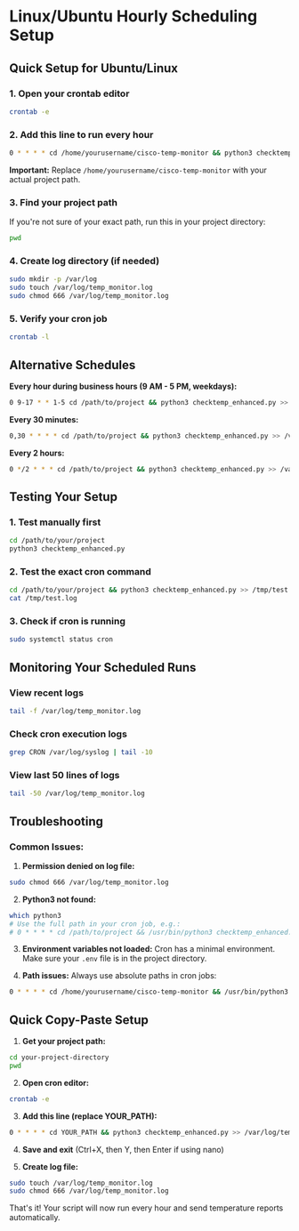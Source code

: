 # Linux/Ubuntu Hourly Scheduling Setup

## Quick Setup for Ubuntu/Linux

### 1. Open your crontab editor
```bash
crontab -e
```

### 2. Add this line to run every hour
```bash
0 * * * * cd /home/yourusername/cisco-temp-monitor && python3 checktemp_enhanced.py >> /var/log/temp_monitor.log 2>&1
```

**Important:** Replace `/home/yourusername/cisco-temp-monitor` with your actual project path.

### 3. Find your project path
If you're not sure of your exact path, run this in your project directory:
```bash
pwd
```

### 4. Create log directory (if needed)
```bash
sudo mkdir -p /var/log
sudo touch /var/log/temp_monitor.log
sudo chmod 666 /var/log/temp_monitor.log
```

### 5. Verify your cron job
```bash
crontab -l
```

## Alternative Schedules

**Every hour during business hours (9 AM - 5 PM, weekdays):**
```bash
0 9-17 * * 1-5 cd /path/to/project && python3 checktemp_enhanced.py >> /var/log/temp_monitor.log 2>&1
```

**Every 30 minutes:**
```bash
0,30 * * * * cd /path/to/project && python3 checktemp_enhanced.py >> /var/log/temp_monitor.log 2>&1
```

**Every 2 hours:**
```bash
0 */2 * * * cd /path/to/project && python3 checktemp_enhanced.py >> /var/log/temp_monitor.log 2>&1
```

## Testing Your Setup

### 1. Test manually first
```bash
cd /path/to/your/project
python3 checktemp_enhanced.py
```

### 2. Test the exact cron command
```bash
cd /path/to/your/project && python3 checktemp_enhanced.py >> /tmp/test.log 2>&1
cat /tmp/test.log
```

### 3. Check if cron is running
```bash
sudo systemctl status cron
```

## Monitoring Your Scheduled Runs

### View recent logs
```bash
tail -f /var/log/temp_monitor.log
```

### Check cron execution logs
```bash
grep CRON /var/log/syslog | tail -10
```

### View last 50 lines of logs
```bash
tail -50 /var/log/temp_monitor.log
```

## Troubleshooting

### Common Issues:

1. **Permission denied on log file:**
```bash
sudo chmod 666 /var/log/temp_monitor.log
```

2. **Python3 not found:**
```bash
which python3
# Use the full path in your cron job, e.g.:
# 0 * * * * cd /path/to/project && /usr/bin/python3 checktemp_enhanced.py
```

3. **Environment variables not loaded:**
Cron has a minimal environment. Make sure your `.env` file is in the project directory.

4. **Path issues:**
Always use absolute paths in cron jobs:
```bash
0 * * * * cd /home/yourusername/cisco-temp-monitor && /usr/bin/python3 checktemp_enhanced.py >> /var/log/temp_monitor.log 2>&1
```

## Quick Copy-Paste Setup

1. **Get your project path:**
```bash
cd your-project-directory
pwd
```

2. **Open cron editor:**
```bash
crontab -e
```

3. **Add this line (replace YOUR_PATH):**
```bash
0 * * * * cd YOUR_PATH && python3 checktemp_enhanced.py >> /var/log/temp_monitor.log 2>&1
```

4. **Save and exit** (Ctrl+X, then Y, then Enter if using nano)

5. **Create log file:**
```bash
sudo touch /var/log/temp_monitor.log
sudo chmod 666 /var/log/temp_monitor.log
```

That's it! Your script will now run every hour and send temperature reports automatically.